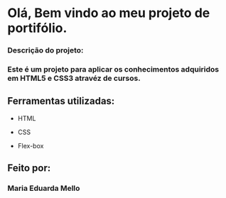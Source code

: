 # Olá, Bem vindo ao meu projeto de portifólio.

<h3>
Descrição do projeto:
</h3>

<h3>
  Este é um projeto para aplicar os conhecimentos adquiridos em HTML5 e CSS3 atravéz de cursos.
</h3>

## Ferramentas utilizadas:

* HTML

* CSS

* Flex-box

## Feito por:

### Maria Eduarda Mello
